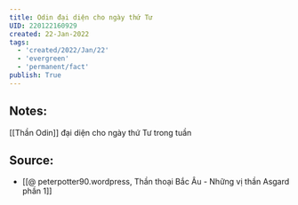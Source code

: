```yaml
---
title: Odin đại diện cho ngày thứ Tư
UID: 220122160929
created: 22-Jan-2022
tags:
  - 'created/2022/Jan/22'
  - 'evergreen'
  - 'permanent/fact'
publish: True
---
```

## Notes:
[[Thần Odin]] đại diện cho ngày thứ Tư trong tuần

## Source:
- [[@ peterpotter90.wordpress, Thần thoại Bắc Âu - Những vị thần Asgard phần 1]]


